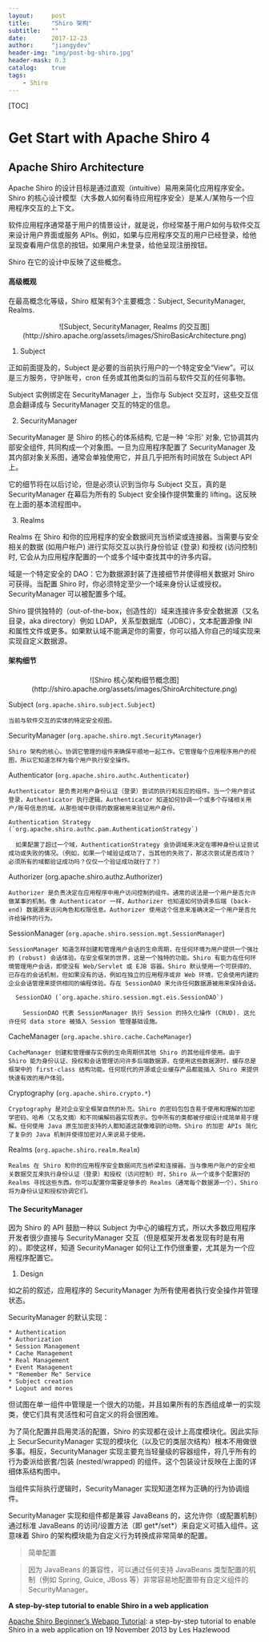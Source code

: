 ```yaml
---
layout:     post
title:      "Shiro 架构"
subtitle:   ""
date:       2017-12-23
author:     "jiangydev"
header-img: "img/post-bg-shiro.jpg"
header-mask: 0.3
catalog:    true
tags:
    - Shiro
---
```


[TOC]

# Get Start with Apache Shiro 4

## Apache Shiro Architecture

Apache Shiro 的设计目标是通过直观（intuitive）易用来简化应用程序安全。Shiro 的核心设计模型（大多数人如何看待应用程序安全）是某人/某物与一个应用程序交互的上下文。

软件应用程序通常基于用户的情景设计，就是说，你经常基于用户如何与软件交互来设计用户界面或服务 APIs。例如，如果与应用程序交互的用户已经登录，给他呈现查看用户信息的按钮。如果用户未登录，给他呈现注册按钮。

Shiro 在它的设计中反映了这些概念。

#### 高级概观

在最高概念化等级，Shiro 框架有3个主要概念：Subject, SecurityManager, Realms.

<div align = "center">
  ![Subject, SecurityManager, Realms 的交互图](http://shiro.apache.org/assets/images/ShiroBasicArchitecture.png)
</div>

1. Subject

  正如前面提及的，Subject 是必要的当前执行用户的一个特定安全“View”。可以是三方服务，守护账号，cron 任务或其他类似的当前与软件交互的任何事物。

  Subject 实例绑定在 SecurityManager 上，当你与 Subject 交互时，这些交互信息会翻译成与 SecurityManager 交互的特定的信息。

2. SecurityManager

  SecurityManager 是 Shiro 的核心的体系结构, 它是一种 '伞形' 对象, 它协调其内部安全组件, 共同构成一个对象图。一旦为应用程序配置了 SecurityManager 及其内部对象关系图，通常会单独使用它，并且几乎把所有时间放在 Subject API 上。

  它的细节将在以后讨论，但是必须认识到当你与 Subject 交互，真的是 SecurityManager 在幕后为所有的 Subject 安全操作提供繁重的 lifting。这反映在上面的基本流程图中。

3. Realms

  Realms 在 Shiro 和你的应用程序的安全数据间充当桥梁或连接器。当需要与安全相关的数据 (如用户帐户) 进行实际交互以执行身份验证 (登录) 和授权 (访问控制) 时, 它会从为应用程序配置的一个或多个域中查找其中的许多内容。

  域是一个特定安全的 DAO：它为数据源封装了连接细节并使得相关数据对 Shiro 可获得。当配置 Shiro 时，你必须特定至少一个域来身份认证或授权。SecurityManager 可以被配置多个域。

  Shiro 提供独特的（out-of-the-box，创造性的）域来连接许多安全数据源（又名目录，aka directory）例如 LDAP，关系型数据库（JDBC），文本配置源像 INI 和属性文件或更多。如果默认域不能满足你的需要，你可以插入你自己的域实现来实现自定义数据源。

#### 架构细节

  <div align = "center">
    ![Shiro 核心架构细节概念图](http://shiro.apache.org/assets/images/ShiroArchitecture.png)
  </div>

  Subject (`org.apache.shiro.subject.Subject`)

    当前与软件交互的实体的特定安全视图。

  SecurityManager (`org.apache.shiro.mgt.SecurityManager`)

    Shiro 架构的核心。协调它管理的组件来确保平顺地一起工作。它管理每个应用程序用户的视图，所以它知道怎样为每个用户执行安全操作。

  Authenticator (`org.apache.shiro.authc.Authenticator`)

    Authenticator 是负责对用户身份认证（登录）尝试的执行和反应的组件。当一个用户尝试登录，Authenticator 执行逻辑。Authenticator 知道如何协调一个或多个存储相关用户/账号信息的域。从那些域中获得的数据被用来验证用户身份。
    
    Authentication Strategy (`org.apache.shiro.authc.pam.AuthenticationStrategy`)
    
      如果配置了超过一个域，AuthenticationStrategy 会协调域来决定在哪种身份认证尝试成功或失败的情况。（例如，如果一个域验证成功了，当其他的失败了，那这次尝试是否成功？必须所有的域都验证成功吗？仅仅一个验证成功就行了？）

  Authorizer (org.apache.shiro.authz.Authorizer)

    Authorizer 是负责决定在应用程序中用户访问控制的组件。通常的说法是一个用户是否允许做某事的机制。像 Authenticator 一样，Authorizer 也知道如何协调多后端 (back-end) 数据源来访问角色和权限信息。Authorizer 使用这个信息来准确决定一个用户是否允许给操作的行为。

  SessionManager (`org.apache.shiro.session.mgt.SessionManager`)

    SessionManager 知道怎样创建和管理用户会话的生命周期，在任何环境为用户提供一个强壮的 (robust) 会话体验。在安全框架的世界，这是一个独特的功能。Shiro 有能力在任何环境管理用户会话，即使没有 Web/Servlet 或 EJB 容器。Shiro 默认使用一个可获得的、已存在的会话机制，但如果没有的话，例如在独立的应用程序或非 Web 环境，它会使用内建的企业会话管理来提供相同的编程体验。存在 SessionDAO 来允许任何数据源被用来保持会话。
    
      SessionDAO (`org.apache.shiro.session.mgt.eis.SessionDAO`)
    
        SessionDAO 代表 SessionManager 执行 Session 的持久化操作 (CRUD). 这允许任何 data store 被插入 Session 管理基础设施。

  CacheManager (`org.apache.shiro.cache.CacheManager`)

    CacheManager 创建和管理缓存实例的生命周期供其他 Shiro 的其他组件使用。由于 Shiro 能为身份认证、授权和会话管理访问许多后端数据源，在使用这些数据源时，缓存总是框架中的 first-class 结构功能。任何现代的开源或企业缓存产品都能插入 Shiro 来提供快速有效的用户体验。

  Cryptography (`org.apache.shiro.crypto.*`)

    Cryptography 是对企业安全框架自然的补充。Shiro 的密码包包含易于使用和理解的加密学密码、哈希（又名文摘）和不同编解码器实现表示。包中所有的类都被仔细设计成简单易于理解。任何使用 Java 原生加密支持的人都知道这就像难驯的动物。Shiro 的加密 APIs 简化了复杂的 Java 机制并使得加密对人来说易于使用。

  Realms (`org.apache.shiro.realm.Realm`)

    Realms 在 Shiro 和你的应用程序安全数据间充当桥梁和连接器。当与像用户账户的安全相关数据交互来执行身份认证（登录）和授权（访问控制）时，Shiro 从一个或多个配置好的 Realms 寻找这些东西。你可以配置你需要足够多的 Realms（通常每个数据源一个），Shiro 将为身份认证和授权协调它们。

#### The SecurityManager

因为 Shiro 的 API 鼓励一种以 Subject 为中心的编程方式，所以大多数应用程序开发者很少直接与 SecurityManager 交互（但是框架开发者发现有时是有用的）。即使这样，知道 SecurityManager 如何让工作仍很重要，尤其是为一个应用程序配置它。

1. Design

  如之前的叙述，应用程序的 SecurityManager 为所有使用者执行安全操作并管理状态。

  SecurityManager 的默认实现：

    * Authentication
    * Authorization
    * Session Management
    * Cache Management
    * Real Management
    * Event Management
    * "Remember Me" Service
    * Subject creation
    * Logout and mores

  但试图在单一组件中管理是一个很大的功能，并且如果所有的东西组成单一的实现类，使它们具有灵活性和可自定义的将会很困难。

  为了简化配置并启用灵活的配置，Shiro 的实现都在设计上高度模块化。因此实际上 SecurSecurityManager 实现的模块化（以及它的类层次结构）根本不用做很多事。相反，SecurityManager 实现主要充当轻量级的容器组件，将几乎所有的行为委派给嵌套/包装 (nested/wrapped) 的组件。这个包装设计反映在上面的详细体系结构图中。

  当组件实际执行逻辑时，SecurityManager 实现知道怎样为正确的行为协调组件。

  SecurityManager 实现和组件都是兼容 JavaBeans 的，这允许你（或配置机制）通过标准 JavaBeans 的访问/设置方法（即 get*/set*）来自定义可插入组件。这意味着 Shiro 的架构模块能为自定义行为转换成非常简单的配置。

  > 简单配置

  > 因为 JavaBeans 的兼容性，可以通过任何支持 JavaBeans 类型配置的机制（例如 Spring, Guice, JBoss 等）非常容易地配置带有自定义组件的 SecurityManager。


**A step-by-step tutorial to enable Shiro in a web application**

  [Apache Shiro Beginner’s Webapp Tutorial](http://shiro.apache.org/webapp-tutorial.html): a step-by-step tutorial to enable Shiro in a web application on 19 November 2013 by Les Hazlewood
